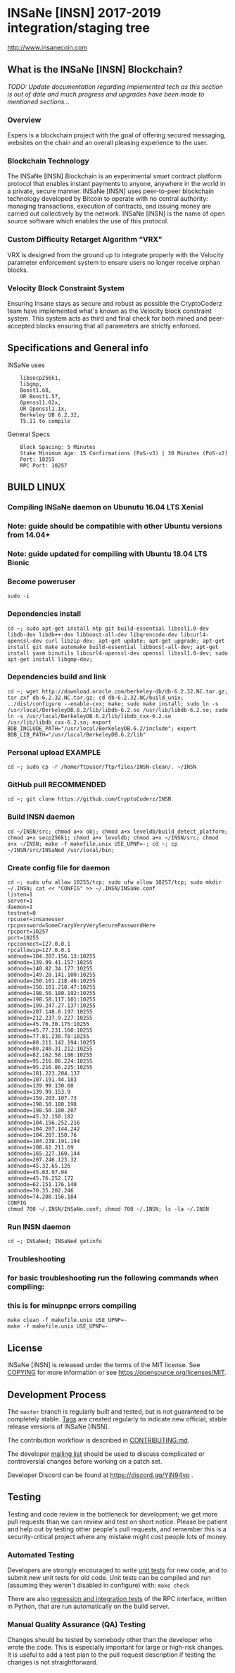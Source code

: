 INSaNe [INSN] 2017-2019 integration/staging tree
=====================================

http://www.insanecoin.com

What is the INSaNe [INSN] Blockchain?
-------------------------------------
*TODO: Update documentation regarding implemented tech as this section is out of date and much progress and upgrades have been made to mentioned sections...*

### Overview
Espers is a blockchain project with the goal of offering secured messaging, websites on the chain and an overall pleasing experience to the user.

### Blockchain Technology
The INSaNe [INSN] Blockchain is an experimental smart contract platform protocol that enables 
instant payments to anyone, anywhere in the world in a private, secure manner. 
INSaNe [INSN] uses peer-to-peer blockchain technology developed by Bitcoin to operate
with no central authority: managing transactions, execution of contracts, and 
issuing money are carried out collectively by the network. INSaNe [INSN] is the name of 
open source software which enables the use of this protocol.

### Custom Difficulty Retarget Algorithm “VRX”
VRX is designed from the ground up to integrate properly with the Velocity parameter enforcement system to ensure users no longer receive orphan blocks.

### Velocity Block Constraint System
Ensuring Insane stays as secure and robust as possible the CryptoCoderz team have implemented what's known as the Velocity block constraint system. This system acts as third and final check for both mined and peer-accepted blocks ensuring that all parameters are strictly enforced.

Specifications and General info
------------------
INSaNe uses 
		
		libsecp256k1,
		libgmp,
		Boost1.68,
		OR Boost1.57,  
		Openssl1.02x,
		OR Openssl1.1x,
		Berkeley DB 6.2.32,
		T5.11 to compile

General Specs

		Block Spacing: 5 Minutes
		Stake Minimum Age: 15 Confirmations (PoS-v3) | 30 Minutes (PoS-v2)
		Port: 10255
		RPC Port: 10257


BUILD LINUX
-----------

### Compiling INSaNe daemon on Ubunutu 16.04 LTS Xenial
### Note: guide should be compatible with other Ubuntu versions from 14.04+
### Note: guide updated for compiling with Ubuntu 18.04 LTS Bionic

### Become poweruser
```
sudo -i
```

### Dependencies install
```
cd ~; sudo apt-get install ntp git build-essential libssl1.0-dev libdb-dev libdb++-dev libboost-all-dev libqrencode-dev libcurl4-openssl-dev curl libzip-dev; apt-get update; apt-get upgrade; apt-get install git make automake build-essential libboost-all-dev; apt-get install yasm binutils libcurl4-openssl-dev openssl libssl1.0-dev; sudo apt-get install libgmp-dev;
```

### Dependencies build and link
```
cd ~; wget http://download.oracle.com/berkeley-db/db-6.2.32.NC.tar.gz; tar zxf db-6.2.32.NC.tar.gz; cd db-6.2.32.NC/build_unix; ../dist/configure --enable-cxx; make; sudo make install; sudo ln -s /usr/local/BerkeleyDB.6.2/lib/libdb-6.2.so /usr/lib/libdb-6.2.so; sudo ln -s /usr/local/BerkeleyDB.6.2/lib/libdb_cxx-6.2.so /usr/lib/libdb_cxx-6.2.so; export BDB_INCLUDE_PATH="/usr/local/BerkeleyDB.6.2/include"; export BDB_LIB_PATH="/usr/local/BerkeleyDB.6.2/lib"
```

### Personal upload EXAMPLE
```
cd ~; sudo cp -r /home/ftpuser/ftp/files/INSN-clean/. ~/INSN
```

### GitHub pull RECOMMENDED
```
cd ~; git clone https://github.com/CryptoCoderz/INSN
```

### Build INSN daemon
```
cd ~/INSN/src; chmod a+x obj; chmod a+x leveldb/build_detect_platform; chmod a+x secp256k1; chmod a+x leveldb; chmod a+x ~/INSN/src; chmod a+x ~/INSN; make -f makefile.unix USE_UPNP=-; cd ~; cp ~/INSN/src/INSaNed /usr/local/bin;
```

### Create config file for daemon
```
cd ~; sudo ufw allow 10255/tcp; sudo ufw allow 10257/tcp; sudo mkdir ~/.INSN; cat << "CONFIG" >> ~/.INSN/INSaNe.conf
listen=1
server=1
daemon=1
testnet=0
rpcuser=insaneuser
rpcpassword=SomeCrazyVeryVerySecurePasswordHere
rpcport=10257
port=10255
rpcconnect=127.0.0.1
rpcallowip=127.0.0.1
addnode=104.207.156.13:10255
addnode=139.99.41.157:10255
addnode=140.82.34.177:10255
addnode=149.28.141.100:10255
addnode=150.101.218.46:10255
addnode=150.101.218.47:10255
addnode=198.50.180.192:10255
addnode=198.58.117.101:10255
addnode=199.247.27.137:10255
addnode=207.148.6.197:10255
addnode=212.237.9.227:10255
addnode=45.76.30.175:10255
addnode=45.77.231.160:10255
addnode=77.81.230.78:10255
addnode=80.211.142.194:10255
addnode=80.240.31.212:10255
addnode=82.162.58.186:10255
addnode=95.216.86.224:10255
addnode=95.216.86.225:10255
addnode=181.223.204.137
addnode=107.191.44.183
addnode=139.99.130.60
addnode=139.99.153.9
addnode=159.203.107.73
addnode=198.50.180.198
addnode=198.50.180.207
addnode=45.32.150.182
addnode=104.156.252.216
addnode=104.207.144.242
addnode=104.207.150.76
addnode=104.238.191.194
addnode=108.61.211.69
addnode=165.227.160.144
addnode=207.246.123.32
addnode=45.32.65.126
addnode=45.63.97.94
addnode=45.76.252.172
addnode=62.151.176.140
addnode=70.35.202.246
addnode=74.208.156.184
CONFIG
chmod 700 ~/.INSN/INSaNe.conf; chmod 700 ~/.INSN; ls -la ~/.INSN
```

### Run INSN daemon
```
cd ~; INSaNed; INSaNed getinfo
```

### Troubleshooting
### for basic troubleshooting run the following commands when compiling:
### this is for minupnpc errors compiling

```
make clean -f makefile.unix USE_UPNP=-
make -f makefile.unix USE_UPNP=-
```

License
-------

INSaNe [INSN] is released under the terms of the MIT license. See [COPYING](COPYING) for more
information or see https://opensource.org/licenses/MIT.

Development Process
-------------------

The `master` branch is regularly built and tested, but is not guaranteed to be
completely stable. [Tags](https://github.com/CryptoCoderz/INSN/tags) are created
regularly to indicate new official, stable release versions of INSaNe [INSN].

The contribution workflow is described in [CONTRIBUTING.md](CONTRIBUTING.md).

The developer [mailing list](https://lists.linuxfoundation.org/mailman/listinfo/bitcoin-dev)
should be used to discuss complicated or controversial changes before working
on a patch set.

Developer Discord can be found at https://discord.gg/YjN94vp .

Testing
-------

Testing and code review is the bottleneck for development; we get more pull
requests than we can review and test on short notice. Please be patient and help out by testing
other people's pull requests, and remember this is a security-critical project where any mistake might cost people
lots of money.

### Automated Testing

Developers are strongly encouraged to write [unit tests](/doc/unit-tests.md) for new code, and to
submit new unit tests for old code. Unit tests can be compiled and run
(assuming they weren't disabled in configure) with: `make check`

There are also [regression and integration tests](/qa) of the RPC interface, written
in Python, that are run automatically on the build server.

### Manual Quality Assurance (QA) Testing

Changes should be tested by somebody other than the developer who wrote the
code. This is especially important for large or high-risk changes. It is useful
to add a test plan to the pull request description if testing the changes is
not straightforward.
